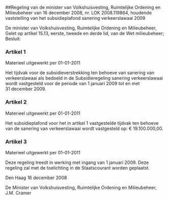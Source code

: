<meta http-equiv='Content-Type' content='text/html; charset=utf-8' />

##Regeling van de minister van Volkshuisvesting, Ruimtelijke Ordening en Milieubeheer van 16 december 2008, nr. LOK 2008.119864, houdende vaststelling van het subsidieplafond sanering verkeerslawaai 2009

De minister van Volkshuisvesting, Ruimtelijke Ordening en Milieubeheer,  
Gelet op artikel 15.13, eerste, tweede en derde lid, van de Wet milieubeheer;
Besluit:    

### Artikel  1  
Materieel uitgewerkt per 01-01-2011 

Het tijdvak voor de subsidieverstrekking ten behoeve van sanering van verkeerslawaai als bedoeld in de Subsidieregeling sanering verkeerslawaai wordt vastgesteld voor de periode van 1 januari 2009 tot en met 31 december 2009. 

### Artikel  2  
Materieel uitgewerkt per 01-01-2011 

Het subsidieplafond voor het in artikel 1 vastgestelde tijdvak ten behoeve van de sanering van verkeerslawaai wordt vastgesteld op: € 19.100.000,00. 

### Artikel  3  
Materieel uitgewerkt per 01-01-2011 

Deze regeling treedt in werking met ingang van 1 januari 2009. 
Deze regeling zal met de toelichting in de Staatscourant worden geplaatst.   

Den Haag 
16 december 2008   

De 
Minister van Volkshuisvesting, Ruimtelijke Ordening en Milieubeheer, 
J.M. Cramer     
